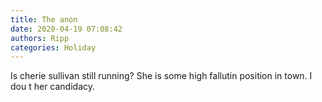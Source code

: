 ```yaml
---
title: The anon
date: 2020-04-19 07:08:42
authors: Ripp
categories: Holiday
---
```


 Is cherie sullivan still running? She is some high fallutin position in town.
I dou t her candidacy.